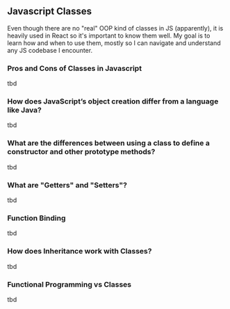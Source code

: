 ## Javascript Classes
Even though there are no "real" OOP kind of classes in JS (apparently),
it is heavily used in React so it's important to know them well.
My goal is to learn how and when to use them, mostly so I can navigate and understand any JS codebase I encounter.

### Pros and Cons of Classes in Javascript
tbd

### How does JavaScript’s object creation differ from a language like Java?
tbd

### What are the differences between using a class to define a constructor and other prototype methods?
tbd

### What are "Getters" and "Setters"?
tbd

### Function Binding
tbd

### How does Inheritance work with Classes?
tbd

### Functional Programming vs Classes
tbd